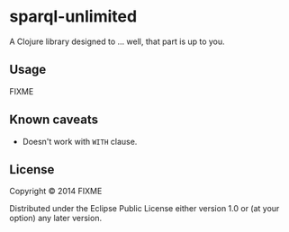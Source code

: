 # sparql-unlimited

A Clojure library designed to ... well, that part is up to you.

## Usage

FIXME

## Known caveats

* Doesn't work with `WITH` clause.

## License

Copyright © 2014 FIXME

Distributed under the Eclipse Public License either version 1.0 or (at
your option) any later version.
